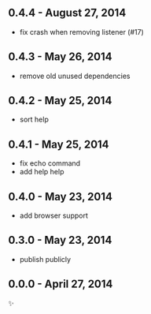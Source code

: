 0.4.4 - August 27, 2014
-----------------------

* fix crash when removing listener (#17)

0.4.3 - May 26, 2014
--------------------
* remove old unused dependencies

0.4.2 - May 25, 2014
--------------------
* sort help

0.4.1 - May 25, 2014
--------------------
* fix echo command
* add help help

0.4.0 - May 23, 2014
--------------------
* add browser support

0.3.0 - May 23, 2014
--------------------
* publish publicly

0.0.0 - April 27, 2014
----------------------
:sparkles:
